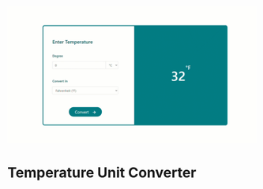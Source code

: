 ![Project Banner](./assets/preview.gif "This will be the final output")

# Temperature Unit Converter
